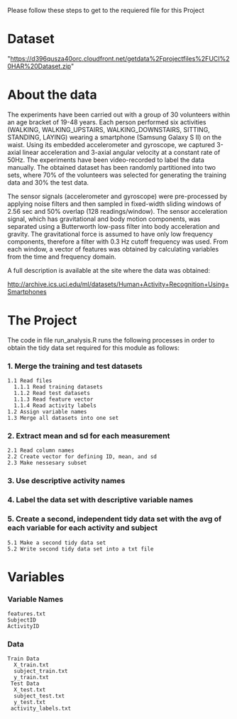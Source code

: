 Please follow these steps to get to the requiered file for this Project

# Dataset
"https://d396qusza40orc.cloudfront.net/getdata%2Fprojectfiles%2FUCI%20HAR%20Dataset.zip"

# About the data

The experiments have been carried out with a group of 30 volunteers within an age bracket of 19-48 years. Each person performed six activities (WALKING, WALKING_UPSTAIRS, WALKING_DOWNSTAIRS, SITTING, STANDING, LAYING) wearing a smartphone (Samsung Galaxy S II) on the waist. Using its embedded accelerometer and gyroscope, we captured 3-axial linear acceleration and 3-axial angular velocity at a constant rate of 50Hz. The experiments have been video-recorded to label the data manually. The obtained dataset has been randomly partitioned into two sets, where 70% of the volunteers was selected for generating the training data and 30% the test data.

The sensor signals (accelerometer and gyroscope) were pre-processed by applying noise filters and then sampled in fixed-width sliding windows of 2.56 sec and 50% overlap (128 readings/window). The sensor acceleration signal, which has gravitational and body motion components, was separated using a Butterworth low-pass filter into body acceleration and gravity. The gravitational force is assumed to have only low frequency components, therefore a filter with 0.3 Hz cutoff frequency was used. From each window, a vector of features was obtained by calculating variables from the time and frequency domain.

A full description is available at the site where the data was obtained:

http://archive.ics.uci.edu/ml/datasets/Human+Activity+Recognition+Using+Smartphones 

# The Project

The code in file run_analysis.R runs the following processes in order to obtain the tidy data set required for this module as follows: 

  ### 1. Merge the training and test datasets
    1.1 Read files
      1.1.1 Read training datasets
      1.1.2 Read test datasets
      1.1.3 Read feature vector
      1.1.4 Read activity labels
    1.2 Assign variable names
    1.3 Merge all datasets into one set
  ### 2. Extract mean and sd for each measurement
    2.1 Read column names
    2.2 Create vector for defining ID, mean, and sd
    2.3 Make nessesary subset
  ### 3. Use descriptive activity names
  ### 4. Label the data set with descriptive variable names
  ### 5. Create a second,  independent tidy data set with the avg of each variable for each activity and subject
    5.1 Make a second tidy data set
    5.2 Write second tidy data set into a txt file
 
 # Variables
 
  ### Variable Names
    features.txt
    SubjectID
    ActivityID
  
  ### Data 
    Train Data
      X_train.txt
      subject_train.txt
      y_train.txt
     Test Data
      X_test.txt
      subject_test.txt
      y_test.txt
     activity_labels.txt
